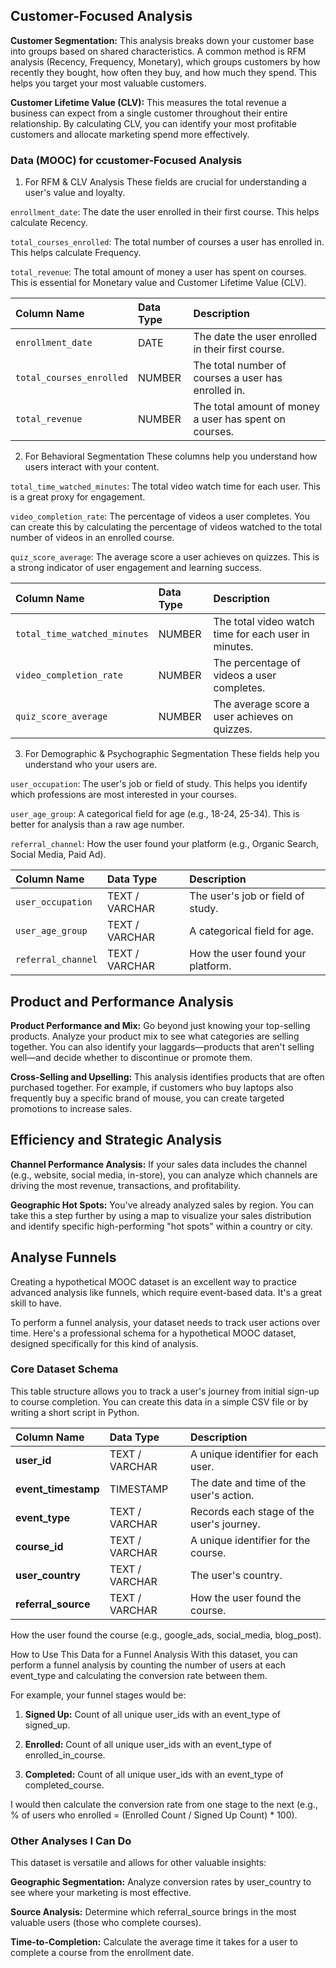 ## Customer-Focused Analysis
**Customer Segmentation:** This analysis breaks down your customer base into groups based on shared characteristics. A common method is RFM analysis (Recency, Frequency, Monetary), which groups customers by how recently they bought, how often they buy, and how much they spend. This helps you target your most valuable customers.

**Customer Lifetime Value (CLV):** This measures the total revenue a business can expect from a single customer throughout their entire relationship. By calculating CLV, you can identify your most profitable customers and allocate marketing spend more effectively.

### Data (MOOC) for ccustomer-Focused Analysis
1. For RFM & CLV Analysis
These fields are crucial for understanding a user's value and loyalty.

`enrollment_date`: The date the user enrolled in their first course. This helps calculate Recency.

`total_courses_enrolled`: The total number of courses a user has enrolled in. This helps calculate Frequency.

`total_revenue`: The total amount of money a user has spent on courses. This is essential for Monetary value and Customer Lifetime Value (CLV).

| Column Name | Data Type | Description |
| :--- | :--- | :--- |
| `enrollment_date` | DATE | The date the user enrolled in their first course. |
| `total_courses_enrolled` | NUMBER | The total number of courses a user has enrolled in. |
| `total_revenue` | NUMBER | The total amount of money a user has spent on courses. |


2. For Behavioral Segmentation
These columns help you understand how users interact with your content.

`total_time_watched_minutes`: The total video watch time for each user. This is a great proxy for engagement.

`video_completion_rate`: The percentage of videos a user completes. You can create this by calculating the percentage of videos watched to the total number of videos in an enrolled course.

`quiz_score_average`: The average score a user achieves on quizzes. This is a strong indicator of user engagement and learning success.

| Column Name | Data Type | Description |
| :--- | :--- | :--- |
| `total_time_watched_minutes` | NUMBER | The total video watch time for each user in minutes. |
| `video_completion_rate` | NUMBER | The percentage of videos a user completes. |
| `quiz_score_average` | NUMBER | The average score a user achieves on quizzes. |


3. For Demographic & Psychographic Segmentation
These fields help you understand who your users are.

`user_occupation`: The user's job or field of study. This helps you identify which professions are most interested in your courses.

`user_age_group`: A categorical field for age (e.g., 18-24, 25-34). This is better for analysis than a raw age number.

`referral_channel`: How the user found your platform (e.g., Organic Search, Social Media, Paid Ad).

| Column Name | Data Type | Description |
| :--- | :--- | :--- |
| `user_occupation` | TEXT / VARCHAR | The user's job or field of study. |
| `user_age_group` | TEXT / VARCHAR | A categorical field for age. |
| `referral_channel` | TEXT / VARCHAR | How the user found your platform. |


## Product and Performance Analysis
**Product Performance and Mix:** Go beyond just knowing your top-selling products. Analyze your product mix to see what categories are selling together. You can also identify your laggards—products that aren't selling well—and decide whether to discontinue or promote them.

**Cross-Selling and Upselling:** This analysis identifies products that are often purchased together. For example, if customers who buy laptops also frequently buy a specific brand of mouse, you can create targeted promotions to increase sales.

## Efficiency and Strategic Analysis
**Channel Performance Analysis:** If your sales data includes the channel (e.g., website, social media, in-store), you can analyze which channels are driving the most revenue, transactions, and profitability.

**Geographic Hot Spots:** You've already analyzed sales by region. You can take this a step further by using a map to visualize your sales distribution and identify specific high-performing "hot spots" within a country or city.




## Analyse Funnels

Creating a hypothetical MOOC dataset is an excellent way to practice advanced analysis like funnels, which require event-based data. It's a great skill to have.

To perform a funnel analysis, your dataset needs to track user actions over time. Here's a professional schema for a hypothetical MOOC dataset, designed specifically for this kind of analysis.

### Core Dataset Schema
This table structure allows you to track a user's journey from initial sign-up to course completion. You can create this data in a simple CSV file or by writing a short script in Python.

| Column Name | Data Type | Description |
| :--- | :--- | :--- |
| **user_id** | TEXT / VARCHAR | A unique identifier for each user. |
| **event_timestamp** | TIMESTAMP | The date and time of the user's action. |
| **event_type** | TEXT / VARCHAR | Records each stage of the user's journey. |
| **course_id** | TEXT / VARCHAR | A unique identifier for the course. |
| **user_country** | TEXT / VARCHAR | The user's country. |
| **referral_source** | TEXT / VARCHAR | How the user found the course. |


How the user found the course (e.g., google_ads, social_media, blog_post).

How to Use This Data for a Funnel Analysis
With this dataset, you can perform a funnel analysis by counting the number of users at each event_type and calculating the conversion rate between them.

For example, your funnel stages would be:

1. **Signed Up:** Count of all unique user_ids with an event_type of signed_up.

2. **Enrolled:** Count of all unique user_ids with an event_type of enrolled_in_course.

3. **Completed:** Count of all unique user_ids with an event_type of completed_course.

I would then calculate the conversion rate from one stage to the next (e.g., % of users who enrolled = (Enrolled Count / Signed Up Count) * 100).

### Other Analyses I Can Do
This dataset is versatile and allows for other valuable insights:

**Geographic Segmentation:** Analyze conversion rates by user_country to see where your marketing is most effective.

**Source Analysis:** Determine which referral_source brings in the most valuable users (those who complete courses).

**Time-to-Completion:** Calculate the average time it takes for a user to complete a course from the enrollment date.